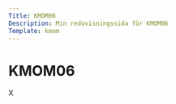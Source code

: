 ```yaml
---
Title: KMOM06
Description: Min redovisningssida för KMOM06
Template: kmom
---
```


KMOM06
==================

X